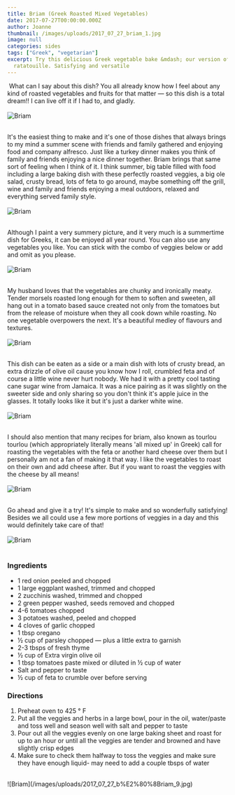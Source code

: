 ```yaml
---
title: Briam (Greek Roasted Mixed Vegetables)
date: 2017-07-27T00:00:00.000Z
author: Joanne
thumbnail: /images/uploads/2017_07_27_b​riam_1.jpg
image: null
categories: sides
tags: ["Greek", "vegetarian"]
excerpt: ​Try this delicious Greek vegetable bake &mdash; our version of
  ratatouille. Satisfying and versatile
---
```

​
What can I say about this dish? You all already know how I feel about any kind of roasted vegetables and fruits for that matter — so this dish is a total dream!! I can live off it if I had to, and gladly.
<br>
<br>
![Briam](/images/uploads/2017_07_27_b%E2%80%8Briam_2.jpg)
<br>
<br>

It's the easiest thing to make and it's one of those dishes that always brings to my mind a summer scene with friends and family gathered and enjoying food and company alfresco. Just like a turkey dinner makes you think of family and friends enjoying a nice dinner together. Briam brings that same sort of feeling when I think of it. I think summer, big table filled with food including a large baking dish with these perfectly roasted veggies, a big ole salad, crusty bread, lots of feta to go around, maybe something off the grill, wine and family and friends enjoying a meal outdoors, relaxed and everything served family style.
<br>
<br>
![Briam](/images/uploads/2017_07_27_b%E2%80%8Briam_3.jpg)
<br>
<br>

Although I paint a very summery picture, and it very much is a summertime dish for Greeks, it can be enjoyed all year round. You can also use any vegetables you like. You can stick with the combo of veggies below or add and omit as you please.
<br>
<br>
![Briam](/images/uploads/2017_07_27_b%E2%80%8Briam_4.jpg)
<br>
<br>

My husband loves that the vegetables are chunky and ironically meaty. Tender morsels roasted long enough for them to soften and sweeten, all hang out in a tomato based sauce created not only from the tomatoes but from the release of moisture when they all cook down while roasting. No one vegetable overpowers the next. It's a beautiful medley of flavours and textures.
<br>
<br>
![Briam](/images/uploads/2017_07_27_b%E2%80%8Briam_5.jpg)
<br>
<br>

This dish can be eaten as a side or a main dish with lots of crusty bread, an extra drizzle of olive oil cause you know how I roll, crumbled feta and of course a little wine never hurt nobody. We had it with a pretty cool tasting cane sugar wine from Jamaica. It was a nice pairing as it was slightly on the sweeter side and only sharing so you don't think it's apple juice in the glasses. It totally looks like it but it's just a darker white wine.
<br>
<br>
![Briam](/images/uploads/2017_07_27_b%E2%80%8Briam_6.jpg)
<br>
<br>

I should also mention that many recipes for briam, also known as tourlou tourlou (which appropriately literally means 'all mixed up' in Greek) call for roasting the vegetables with the feta or another hard cheese over them but I personally am not a fan of making it that way. I like the vegetables to roast on their own and add cheese after. But if you want to roast the veggies with the cheese by all means!
<br>
<br>
![Briam](/images/uploads/2017_07_27_b%E2%80%8Briam_7.jpg)
<br>
<br>

Go ahead and give it a try! It's simple to make and so wonderfully satisfying! Besides we all could use a few more portions of veggies in a day and this would definitely take care of that!
<br>
<br>
![Briam](/images/uploads/2017_07_27_b%E2%80%8Briam_8.jpg)
<br>
<br>

### Ingredients

* 1 red onion peeled and chopped
* 1 large eggplant washed, trimmed and chopped
* 2 zucchinis washed, trimmed and chopped
* 2 green pepper washed, seeds removed and chopped
* 4-6 tomatoes chopped
* 3 potatoes washed, peeled and chopped
* 4 cloves of garlic chopped
* 1 tbsp oregano
* ½ cup of parsley chopped — plus a little extra to garnish
* 2-3 tbsps of fresh thyme
* ½ cup of Extra virgin olive oil
* 1 tbsp tomatoes paste mixed or diluted in ½ cup of water
* Salt and pepper to taste
* ½ cup of feta to crumble over before serving

### Directions

1. Preheat oven to 425 ° F
2. Put all the veggies and herbs in a large bowl, pour in the oil, water/paste and toss well and season well with salt and pepper to taste
3. Pour out all the veggies evenly on one large baking sheet and roast for up to an hour or until all the veggies are tender and browned and have slightly crisp edges
4. Make sure to check them halfway to toss the veggies and make sure they have enough liquid- may need to add a couple tbsps of water

<br>
![Briam](/images/uploads/2017_07_27_b%E2%80%8Briam_9.jpg)
